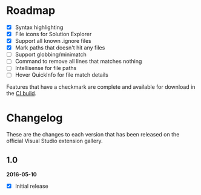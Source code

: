 # Roadmap

- [x] Syntax highlighting
- [x] File icons for Solution Explorer
- [x] Support all known .ignore files
- [x] Mark paths that doesn't hit any files
- [ ] Support globbing/minimatch
- [ ] Command to remove all lines that matches nothing
- [ ] Intellisense for file paths
- [ ] Hover QuickInfo for file match details

Features that have a checkmark are complete and available for
download in the
[CI build](http://vsixgallery.com/extension/7ac24965-ea21-4108-9cac-6e46394aaaef/).

# Changelog

These are the changes to each version that has been released
on the official Visual Studio extension gallery.

## 1.0

**2016-05-10**

- [x] Initial release